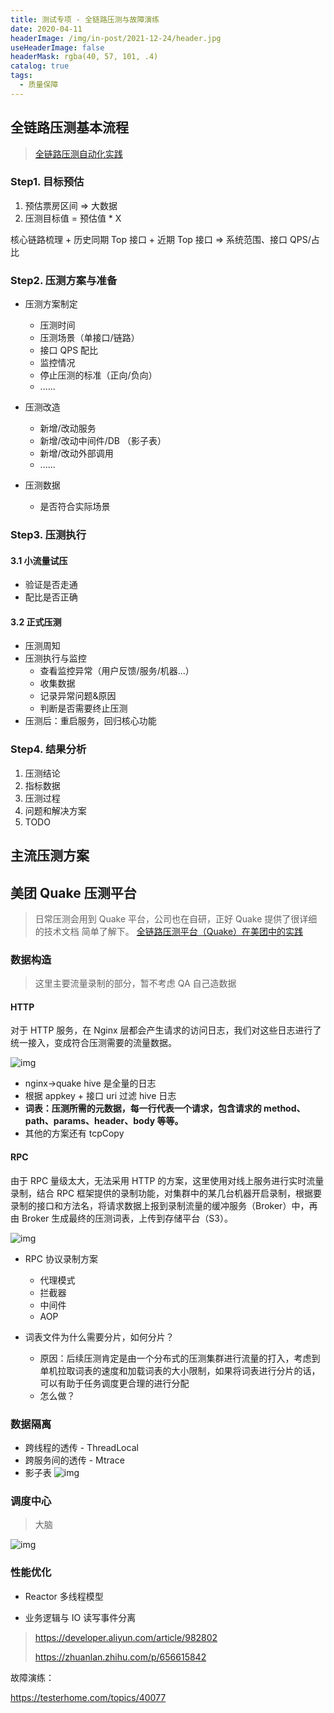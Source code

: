 ```yaml
---
title: 测试专项 - 全链路压测与故障演练
date: 2020-04-11
headerImage: /img/in-post/2021-12-24/header.jpg
useHeaderImage: false
headerMask: rgba(40, 57, 101, .4)
catalog: true
tags:
  - 质量保障
---
```


## 全链路压测基本流程

> [全链路压测自动化实践](https://tech.meituan.com/2019/02/14/full-link-pressure-test-automation.html)

### Step1. 目标预估

1. 预估票房区间 => 大数据
2. 压测目标值 = 预估值 \* X

核心链路梳理 + 历史同期 Top 接口 + 近期 Top 接口 => 系统范围、接口 QPS/占比

### Step2. 压测方案与准备

- 压测方案制定
  - 压测时间
  - 压测场景（单接口/链路）
  - 接口 QPS 配比
  - 监控情况
  - 停止压测的标准（正向/负向）
  - ......
- 压测改造

  - 新增/改动服务
  - 新增/改动中间件/DB （影子表）
  - 新增/改动外部调用
  - ......

- 压测数据

  - 是否符合实际场景

### Step3. 压测执行

#### 3.1 小流量试压

- 验证是否走通
- 配比是否正确

#### 3.2 正式压测

- 压测周知
- 压测执行与监控
  - 查看监控异常（用户反馈/服务/机器...）
  - 收集数据
  - 记录异常问题&原因
  - 判断是否需要终止压测
- 压测后：重启服务，回归核心功能

### Step4. 结果分析

1. 压测结论
2. 指标数据
3. 压测过程
4. 问题和解决方案
5. TODO

## 主流压测方案

## 美团 Quake 压测平台

> 日常压测会用到 Quake 平台，公司也在自研，正好 Quake 提供了很详细的技术文档 简单了解下。
> [全链路压测平台（Quake）在美团中的实践](https://tech.meituan.com/2018/09/27/quake-introduction.html)

### 数据构造

> 这里主要流量录制的部分，暂不考虑 QA 自己造数据

#### HTTP

对于 HTTP 服务，在 Nginx 层都会产生请求的访问日志，我们对这些日志进行了统一接入，变成符合压测需要的流量数据。

![img](https://awps-assets.meituan.net/mit-x/blog-images-bundle-2018b/59bfdba0.png)

- nginx->quake hive 是全量的日志
- 根据 appkey + 接口 uri 过滤 hive 日志
- **词表：压测所需的元数据，每一行代表一个请求，包含请求的 method、path、params、header、body 等等。**
- 其他的方案还有 tcpCopy

#### RPC

由于 RPC 量级太大，无法采用 HTTP 的方案，这里使用对线上服务进行实时流量录制，结合 RPC 框架提供的录制功能，对集群中的某几台机器开启录制，根据要录制的接口和方法名，将请求数据上报到录制流量的缓冲服务（Broker）中，再由 Broker 生成最终的压测词表，上传到存储平台（S3）。

![img](https://awps-assets.meituan.net/mit-x/blog-images-bundle-2018b/ad262e22.png)

- RPC 协议录制方案

  - 代理模式
  - 拦截器
  - 中间件
  - AOP

- 词表文件为什么需要分片，如何分片？
  - 原因：后续压测肯定是由一个分布式的压测集群进行流量的打入，考虑到单机拉取词表的速度和加载词表的大小限制，如果将词表进行分片的话，可以有助于任务调度更合理的进行分配
  - 怎么做？

### 数据隔离

- 跨线程的透传 - ThreadLocal
- 跨服务间的透传 - Mtrace
- 影子表
  ![img](https://awps-assets.meituan.net/mit-x/blog-images-bundle-2018b/921ba011.png)

### 调度中心

> 大脑

![img](https://awps-assets.meituan.net/mit-x/blog-images-bundle-2018b/e8466c97.png)

### 性能优化

- Reactor 多线程模型

- 业务逻辑与 IO 读写事件分离

> https://developer.aliyun.com/article/982802
>
> https://zhuanlan.zhihu.com/p/656615842

故障演练：

https://testerhome.com/topics/40077
